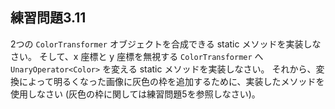 ## 練習問題3.11

2つの `ColorTransformer` オブジェクトを合成できる static メソッドを実装しなさい。
そして、x 座標と y 座標を無視する `ColorTransformer` へ 
`UnaryOperator<Color>` を変える static メソッドを実装しなさい。
それから、変換によって明るくなった画像に灰色の枠を追加するために、実装したメソッドを使用しなさい 
(灰色の枠に関しては練習問題5を参照しなさい)。
